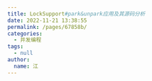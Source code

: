 ```yaml
---
title: LockSupport#park&unpark应用及其源码分析
date: 2022-11-21 13:38:55
permalink: /pages/67858b/
categories: 
  - 并发编程
tags: 
  - null
author: 
  name: 江
---
```

